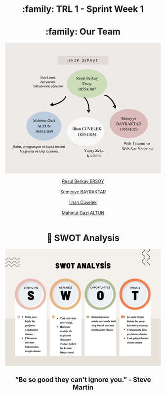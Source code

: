 <h1 align="center">:family: TRL 1 - Sprint Week 1</h1>


<h1 align="center">:family: Our Team</h1>
<p align="center">
<img src="https://github.com/berkayersoyy/MarbleRecognition/blob/main/TRL-1/Team-Diagram.jpeg"/>
</p>
<div align="center"><a href="https://github.com/berkayersoyy">Resul Berkay ERSOY</a></div></br>
<div align="center"><a href="https://github.com/smybayrktr">Sümeyye BAYRAKTAR</a></div></br>
<div align="center"><a href="https://github.com/ilhancuvelek">İlhan Cüvelek</a></div></br>
<div align="center"><a href="https://github.com/mahmutgazialtun">Mahmut Gazi ALTUN</a></div></br>

# <h1 align="center">:muscle: SWOT Analysis</h1>
<p align="center">
<img src="https://github.com/berkayersoyy/MarbleRecognition/blob/main/TRL-1/SWOT-Diagram.jpeg"/>
</p>
<h2 align="center">“Be so good they can't ignore you.” - Steve Martin</h2>
